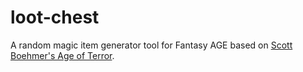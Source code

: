 # loot-chest

A random magic item generator tool for Fantasy AGE based on [Scott Boehmer's Age of Terror](https://scottsgameroom.com/2019/06/19/age-of-terror-magic-item-generator/).
